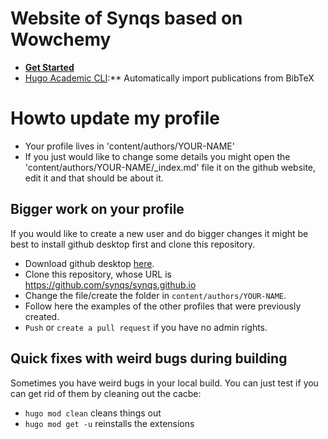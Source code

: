 # Website of Synqs based on Wowchemy

- [**Get Started**](https://wowchemy.com/templates/)
- [Hugo Academic CLI](https://github.com/wowchemy/hugo-academic-cli/):** Automatically import publications from BibTeX

# Howto update my profile
- Your profile lives in 'content/authors/YOUR-NAME'
- If you just would like to change some details you might open the 'content/authors/YOUR-NAME/_index.md' file it on the github website, edit it and that should be about it.

## Bigger work on your profile

If you would like to create a new user and do bigger changes it might be best to install github desktop first and clone this repository.

- Download github desktop [here](https://desktop.github.com/).
- Clone this repository,  whose URL is https://github.com/synqs/synqs.github.io
- Change the file/create the folder in `content/authors/YOUR-NAME`.
- Follow here the examples of the other profiles that were previously created.
- `Push` or `create a pull request` if you have no admin rights.

## Quick fixes with weird bugs during building

Sometimes you have weird bugs in your local build. You can just test if you can get rid of them by cleaning out the cacbe:

- `hugo mod clean` cleans things out
- `hugo mod get -u` reinstalls the extensions
